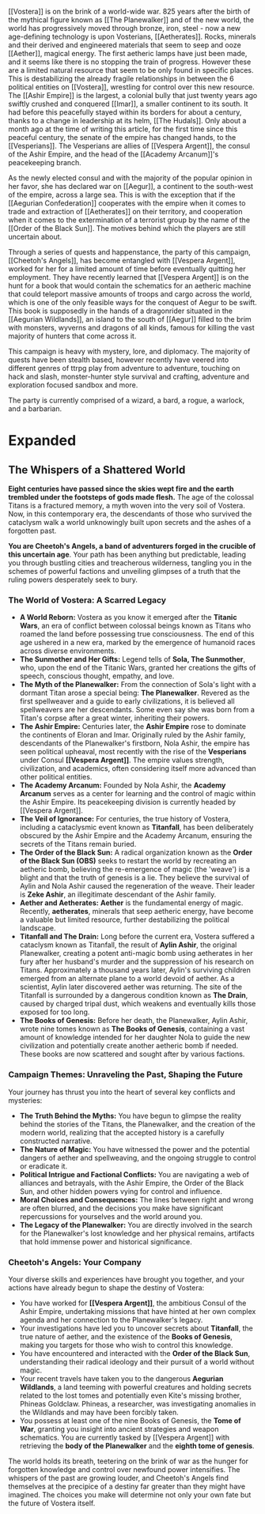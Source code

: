 [[Vostera]] is on the brink of a world-wide war. 825 years after the birth of the mythical figure known as [[The Planewalker]] and of the new world, the world has progressively moved through bronze, iron, steel - now a new age-defining technology is upon Vosterians, [[Aetherates]]. Rocks, minerals and their derived and engineered materials that seem to seep and ooze [[Aether]], magical energy. The first aetheric lamps have just been made, and it seems like there is no stopping the train of progress. However these are a limited natural resource that seem to be only found in specific places. This is destabilizing the already fragile relationships in between the 6 political entities on [[Vostera]], wrestling for control over this new resource.  The [[Ashir Empire]] is the largest, a colonial bully that just twenty years ago swiftly crushed and conquered [[Imar]], a smaller continent to its south. It had before this peacefully stayed within its borders for about a century, thanks to a change in leadership at its helm, [[The Hudals]]. Only about a month ago at the time of writing this article, for the first time since this peaceful century, the senate of the empire has changed hands, to the [[Vesperians]]. The Vesperians are allies of [[Vespera Argent]], the consul of the Ashir Empire, and the head of the [[Academy Arcanum]]'s peacekeeping branch. 

As the newly elected consul and with the majority of the popular opinion in her favor, she has declared war on [[Aegur]], a continent to the south-west of the empire, across a large sea. This is with the exception that if the [[Aegurian Confederation]] cooperates with the empire when it comes to trade and extraction of [[Aetherates]] on their territory, and cooperation when it comes to the extermination of a terrorist group by the name of the [[Order of the Black Sun]]. The motives behind which the players are still uncertain about. 

Through a series of quests and happenstance, the party of this campaign, [[Cheetoh's Angels]], has become entangled with [[Vespera Argent]], worked for her for a limited amount of time before eventually quitting her employment. They have recently learned that [[Vespera Argent]] is on the hunt for a book that would contain the schematics for an aetheric machine that could teleport massive amounts of troops and cargo across the world, which is one of the only feasible ways for the conquest of Aegur to be swift. This book is supposedly in the hands of a dragonrider situated in the [[Aegurian Wildlands]], an island to the south of [[Aegur]] filled to the brim with monsters, wyverns and dragons of all kinds, famous for killing the vast majority of hunters that come across it.

This campaign is heavy with mystery, lore, and diplomacy. The majority of quests have been stealth based, however recently have veered into different genres of ttrpg play from adventure to adventure, touching on hack and slash, monster-hunter style survival and crafting, adventure and exploration focused sandbox and more. 

The party is currently comprised of a wizard, a bard, a rogue, a warlock, and a barbarian. 

# Expanded
## The Whispers of a Shattered World

**Eight centuries have passed since the skies wept fire and the earth trembled under the footsteps of gods made flesh.** The age of the colossal Titans is a fractured memory, a myth woven into the very soil of Vostera. Now, in this contemporary era, the descendants of those who survived the cataclysm walk a world unknowingly built upon secrets and the ashes of a forgotten past.

**You are Cheetoh's Angels, a band of adventurers forged in the crucible of this uncertain age**. Your path has been anything but predictable, leading you through bustling cities and treacherous wilderness, tangling you in the schemes of powerful factions and unveiling glimpses of a truth that the ruling powers desperately seek to bury.

### The World of Vostera: A Scarred Legacy

- **A World Reborn:** Vostera as you know it emerged after the **Titanic Wars**, an era of conflict between colossal beings known as Titans who roamed the land before possessing true consciousness. The end of this age ushered in a new era, marked by the emergence of humanoid races across diverse environments.
- **The Sunmother and Her Gifts:** Legend tells of **Sola, The Sunmother**, who, upon the end of the Titanic Wars, granted her creations the gifts of speech, conscious thought, empathy, and love.
- **The Myth of the Planewalker:** From the connection of Sola's light with a dormant Titan arose a special being: **The Planewalker**. Revered as the first spellweaver and a guide to early civilizations, it is believed all spellweavers are her descendants. Some even say she was born from a Titan's corpse after a great winter, inheriting their powers.
- **The Ashir Empire:** Centuries later, the **Ashir Empire** rose to dominate the continents of Eloran and Imar. Originally ruled by the Ashir family, descendants of the Planewalker's firstborn, Nola Ashir, the empire has seen political upheaval, most recently with the rise of the **Vesperians** under Consul **[[Vespera Argent]]**. The empire values strength, civilization, and academics, often considering itself more advanced than other political entities.
- **The Academy Arcanum:** Founded by Nola Ashir, the **Academy Arcanum** serves as a center for learning and the control of magic within the Ashir Empire. Its peacekeeping division is currently headed by [[Vespera Argent]].
- **The Veil of Ignorance:** For centuries, the true history of Vostera, including a cataclysmic event known as **Titanfall**, has been deliberately obscured by the Ashir Empire and the Academy Arcanum, ensuring the secrets of the Titans remain buried.
- **The Order of the Black Sun:** A radical organization known as the **Order of the Black Sun (OBS)** seeks to restart the world by recreating an aetheric bomb, believing the re-emergence of magic (the 'weave') is a blight and that the truth of genesis is a lie. They believe the survival of Aylin and Nola Ashir caused the regeneration of the weave. Their leader is **Zeke Ashir**, an illegitimate descendant of the Ashir family.
- **Aether and Aetherates:** **Aether** is the fundamental energy of magic. Recently, **aetherates**, minerals that seep aetheric energy, have become a valuable but limited resource, further destabilizing the political landscape.
- **Titanfall and The Drain:** Long before the current era, Vostera suffered a cataclysm known as Titanfall, the result of **Aylin Ashir**, the original Planewalker, creating a potent anti-magic bomb using aetherates in her fury after her husband's murder and the suppression of his research on Titans. Approximately a thousand years later, Aylin's surviving children emerged from an alternate plane to a world devoid of aether. As a scientist, Aylin later discovered aether was returning. The site of the Titanfall is surrounded by a dangerous condition known as **The Drain**, caused by charged tripal dust, which weakens and eventually kills those exposed for too long.
- **The Books of Genesis:** Before her death, the Planewalker, Aylin Ashir, wrote nine tomes known as **The Books of Genesis**, containing a vast amount of knowledge intended for her daughter Nola to guide the new civilization and potentially create another aetheric bomb if needed. These books are now scattered and sought after by various factions.

### Campaign Themes: Unraveling the Past, Shaping the Future

Your journey has thrust you into the heart of several key conflicts and mysteries:

- **The Truth Behind the Myths:** You have begun to glimpse the reality behind the stories of the Titans, the Planewalker, and the creation of the modern world, realizing that the accepted history is a carefully constructed narrative.
- **The Nature of Magic:** You have witnessed the power and the potential dangers of aether and spellweaving, and the ongoing struggle to control or eradicate it.
- **Political Intrigue and Factional Conflicts:** You are navigating a web of alliances and betrayals, with the Ashir Empire, the Order of the Black Sun, and other hidden powers vying for control and influence.
- **Moral Choices and Consequences:** The lines between right and wrong are often blurred, and the decisions you make have significant repercussions for yourselves and the world around you.
- **The Legacy of the Planewalker:** You are directly involved in the search for the Planewalker's lost knowledge and her physical remains, artifacts that hold immense power and historical significance.

### Cheetoh's Angels: Your Company

Your diverse skills and experiences have brought you together, and your actions have already begun to shape the destiny of Vostera:

- You have worked for **[[Vespera Argent]]**, the ambitious Consul of the Ashir Empire, undertaking missions that have hinted at her own complex agenda and her connection to the Planewalker's legacy.
- Your investigations have led you to uncover secrets about **Titanfall**, the true nature of aether, and the existence of the **Books of Genesis**, making you targets for those who wish to control this knowledge.
- You have encountered and interacted with the **Order of the Black Sun**, understanding their radical ideology and their pursuit of a world without magic.
- Your recent travels have taken you to the dangerous **Aegurian Wildlands**, a land teeming with powerful creatures and holding secrets related to the lost tomes and potentially even Kite's missing brother, Phineas Goldclaw. Phineas, a researcher, was investigating anomalies in the Wildlands and may have been forcibly taken.
- You possess at least one of the nine Books of Genesis, the **Tome of War**, granting you insight into ancient strategies and weapon schematics. You are currently tasked by [[Vespera Argent]] with retrieving the **body of the Planewalker** and the **eighth tome of genesis**.

The world holds its breath, teetering on the brink of war as the hunger for forgotten knowledge and control over newfound power intensifies. The whispers of the past are growing louder, and Cheetoh's Angels find themselves at the precipice of a destiny far greater than they might have imagined. The choices you make will determine not only your own fate but the future of Vostera itself.
